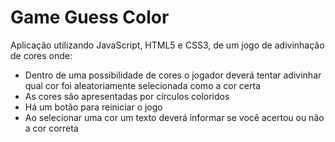 # Game Guess Color

Aplicação utilizando JavaScript, HTML5 e CSS3, de um jogo de adivinhação de cores onde:

- Dentro de uma possibilidade de cores o jogador deverá tentar adivinhar qual cor foi aleatoriamente selecionada como a cor certa
- As cores são apresentadas por círculos coloridos
- Há um botão para reiniciar o jogo
- Ao selecionar uma cor um texto deverá informar se você acertou ou não a cor correta